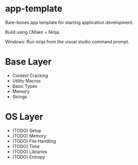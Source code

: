 # app-template
Bare-bones app template for starting application development.

Build using CMake + Ninja.

Windows: Run ninja from the visual studio command prompt.

# Base Layer

* Context Cracking
* Utility Macros
* Basic Types
* Memory
* Strings

# OS Layer

* (TODO) Setup
* (TODO) Memory
* (TODO) File Handling
* (TODO) Time
* (TODO) Libraries
* (TODO) Entropy
